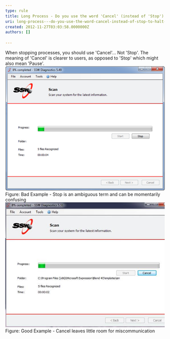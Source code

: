```yaml
---
type: rule
title: Long Process - Do you use the word 'Cancel' (instead of 'Stop') to halt processes?
uri: long-process---do-you-use-the-word-cancel-instead-of-stop-to-halt-processes
created: 2012-11-27T03:03:58.0000000Z
authors: []

---
```


 
When stopping processes, you should use 'Cancel'... Not 'Stop'. The meaning of 'Cancel' is clearer to users, as opposed to 'Stop' which might also mean 'Pause'.
   ​![Bad Image for Cancel](../../assets/cancel-long-process-bad.jpg)Figure: Bad Example - Stop is an ambiguous term and can be momentarily confusing![Good Image for Cancel](../../assets/cancel-long-process-good.jpg)Figure: Good Example - Cancel leaves little room for miscommunication

